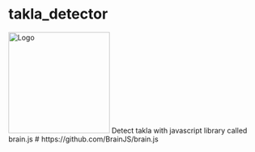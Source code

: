 # takla_detector
<img src="https://cdn.rawgit.com/harthur-org/brain.js/ff595242/logo.svg" alt="Logo" width=200px/>
Detect takla with javascript library called brain.js
# https://github.com/BrainJS/brain.js
